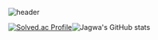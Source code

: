 ![header](https://capsule-render.vercel.app/api?&type=waving&color=gradient&height=180&text=Jagwa&animation=fadeIn&fontAlignY=30&desc=To%20become%20a%20Programmer.&descAlignY=45&descAlign=65&fontColor=black)

[![Solved.ac Profile](http://mazassumnida.wtf/api/v2/generate_badge?boj=black_203)](https://solved.ac/black_203/)![Jagwa's GitHub stats](https://github-readme-stats.vercel.app/api?username=jagwa7312&&show_icons=true&theme=vue)
